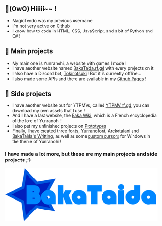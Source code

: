 ## 👋(OwO) Hiiiii~~ !

- MagicTendo was my previous username
- I'm not very active on Github
- I know how to code in HTML, CSS, JavaScript, and a bit of Python and C# !


## 🍙 Main projects

- My main one is [Yunranohi](http://yunranohi.rf.gd), a website with games I made !
- I have another website named [BakaTaida.rf.gd](http://bakataida.rf.gd/) with every projects on it
- I also have a Discord bot, [Tokinotsuki](http://tokinotsuki.rf.gd) ! But it is currently offline...
- I also made some APIs and there are available in my [Github Pages](https://magictendo.github.io/GithubPages/) !


## 🍡 Side projects

- I have another website but for YTPMVs, called [YTPMV.rf.gd](http://ytpmv.rf.gd), you can download my own assets that I use !
- And I have a last website, the  [Baka Wiki](http://baka-wiki.rf.gd), which is a French encyclopedia of the lore of Yunranohi !
- I also put my unfinished projects on [Prototypes](http://bakataida.rf.gd/Prototypes.html)
- Finally, I have created three fonts, [Yunranofont](http://bakataida.rf.gd/res/Yunranofont.ttf), [Arckotalani](http://bakataida.rf.gd/res/Arckotalani.ttf) and [BakaTaida's Writting](http://bakataida.rf.gd/res/BakaTaida's%20Writting.ttf), as well as some [custom cursors](http://bakataida.rf.gd/res/YunranohiCursors.zip) for Windows in the theme of Yunranohi !


### I have made a lot more, but these are my main projects and side projects ;3

[![BakaTaida's Logo](https://raw.githubusercontent.com/MagicTendo/HTTPS-IMG/main/BakaTaida.png)](http://bakataida.rf.gd)
